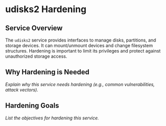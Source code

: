 # udisks2 Hardening

## Service Overview
The `udisks2` service provides interfaces to manage disks, partitions, and storage devices. It can mount/unmount devices and change filesystem structures. Hardening is important to limit its privileges and protect against unauthorized storage access.

## Why Hardening is Needed
_Explain why this service needs hardening (e.g., common vulnerabilities, attack vectors)._

## Hardening Goals
_List the objectives for hardening this service._
